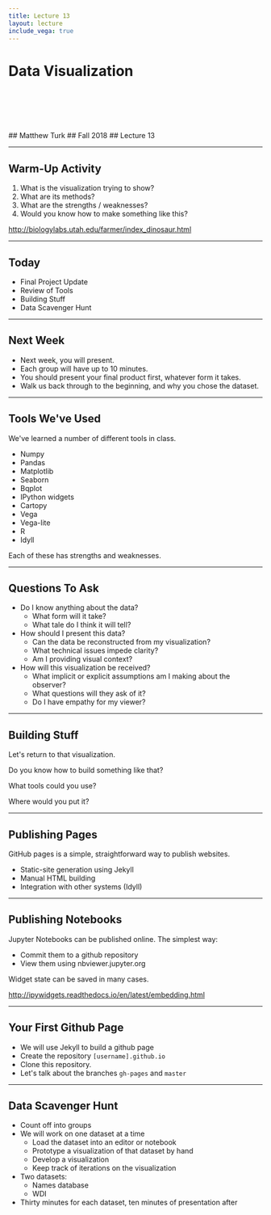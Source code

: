 ```yaml
---
title: Lecture 13
layout: lecture
include_vega: true
---
```


<!-- .slide: class="titleslide" -->

# Data Visualization
<div style="height: 6.0em;"></div>
## Matthew Turk
## Fall 2018
## Lecture 13

---

## Warm-Up Activity

 1. What is the visualization trying to show?
 1. What are its methods?
 1. What are the strengths / weaknesses?
 1. Would you know how to make something like this?

http://biologylabs.utah.edu/farmer/index_dinosaur.html

---

## Today

 * Final Project Update
 * Review of Tools
 * Building Stuff
 * Data Scavenger Hunt

---

## Next Week

 * Next week, you will present.
 * Each group will have up to 10 minutes.
 * You should present your final product first, whatever form it takes.
 * Walk us back through to the beginning, and why you chose the dataset.

---

## Tools We've Used

We've learned a number of different tools in class.

* Numpy
* Pandas
* Matplotlib
* Seaborn
* Bqplot
* IPython widgets
* Cartopy
* Vega
* Vega-lite
* R
* Idyll

Each of these has strengths and weaknesses.

---

## Questions To Ask

* Do I know anything about the data?
  * What form will it take?
  * What tale do I think it will tell?
* How should I present this data?
  * Can the data be reconstructed from my visualization?
  * What technical issues impede clarity?
  * Am I providing visual context?
* How will this visualization be received?
  * What implicit or explicit assumptions am I making about the observer?
  * What questions will they ask of it?
  * Do I have empathy for my viewer?

---

## Building Stuff

Let's return to that visualization.

Do you know how to build something like that?

What tools could you use?

Where would you put it?

---

## Publishing Pages

GitHub pages is a simple, straightforward way to publish websites.

 * Static-site generation using Jekyll
 * Manual HTML building
 * Integration with other systems (Idyll)

---

## Publishing Notebooks

Jupyter Notebooks can be published online.  The simplest way:

 * Commit them to a github repository
 * View them using nbviewer.jupyter.org

Widget state can be saved in many cases.

http://ipywidgets.readthedocs.io/en/latest/embedding.html

---

## Your First Github Page

 * We will use Jekyll to build a github page
 * Create the repository `[username].github.io`
 * Clone this repository.
 * Let's talk about the branches `gh-pages` and `master`

---

## Data Scavenger Hunt

 * Count off into groups
 * We will work on one dataset at a time
   * Load the dataset into an editor or notebook
   * Prototype a visualization of that dataset by hand
   * Develop a visualization
   * Keep track of iterations on the visualization
 * Two datasets:
   * Names database
   * WDI
 * Thirty minutes for each dataset, ten minutes of presentation after

